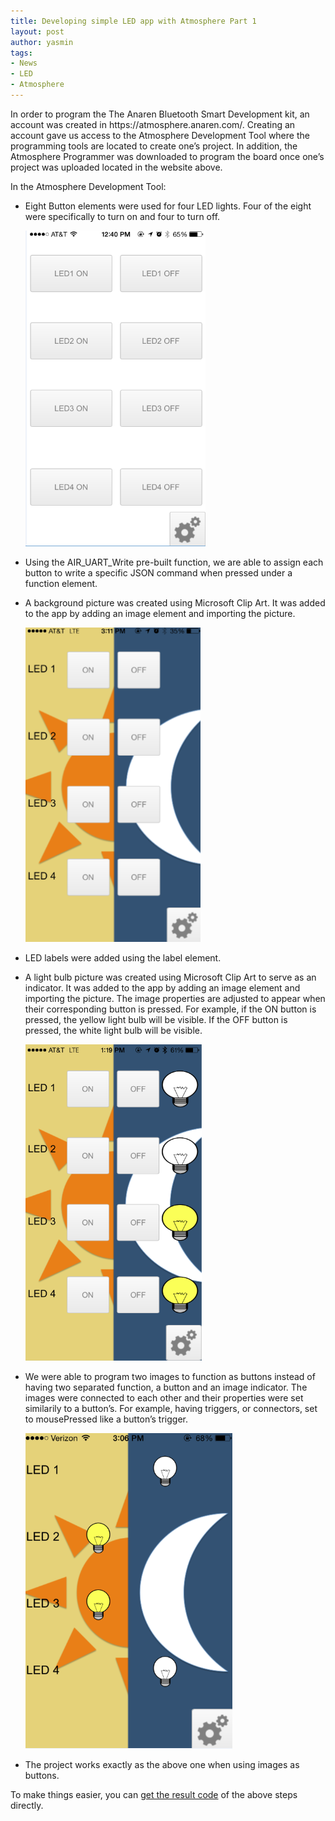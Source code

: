 ```yaml
---
title: Developing simple LED app with Atmosphere Part 1
layout: post
author: yasmin
tags:
- News
- LED
- Atmosphere
---
```


<p>In order to program the The Anaren Bluetooth Smart Development kit, an account was created in https://atmosphere.anaren.com/. Creating an account gave us access to the Atmosphere Development Tool where the programming tools are located to create one’s project. In addition, the Atmosphere Programmer was downloaded to program the board once one’s project was uploaded located in the website above.</p>

<p>In the Atmosphere Development Tool:</p>

* Eight Button elements were used for four LED lights. Four of the eight were specifically to turn on and four to turn off.

    ![Broken image link](/assets/OriginalLED_Screenshot.PNG)

* Using the AIR_UART_Write pre-built function, we are able to assign each button to write a specific JSON command when pressed under a function element.
* A background picture was created using Microsoft Clip Art. It was added to the app by adding an image element and importing the picture.

    ![Broken image link](/assets/LED2_Screenshot.PNG)

* LED labels were added using the label element.
* A light bulb picture was created using Microsoft Clip Art to serve as an indicator. It was added to the app by adding an image element and importing the picture. The image properties are adjusted to appear when their corresponding button is pressed. For example, if the ON button is pressed, the yellow light bulb will be visible. If the OFF button is pressed, the white light bulb will be visible.

    ![Broken image link](/assets/LED3_Image_Screenshot.PNG)

* We were able to program two images to function as buttons instead of having two separated function, a button and an image indicator. The images were connected to each other and their properties were set similarily to a button’s. For example, having triggers, or connectors, set to mousePressed like a button’s trigger.

    ![Broken image link](/assets/LED5_Screenshot.PNG)

* The project works exactly as the above one when using images as buttons.

To make things easier, you can [get the result code](/assets/LED5_LightBulb.atmo) of the above steps directly.